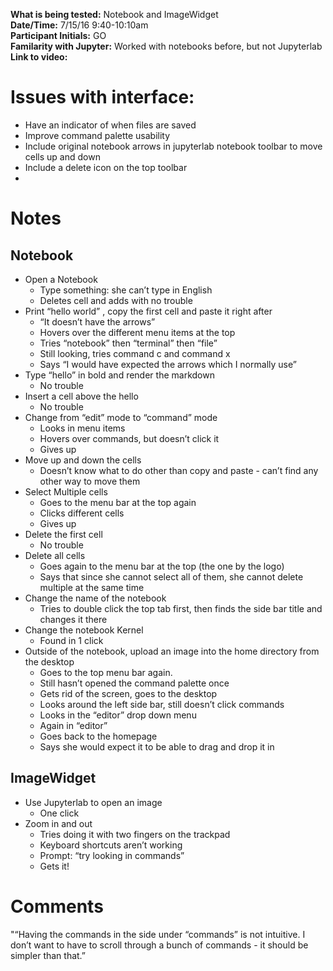 **What is being tested:** Notebook and ImageWidget  
**Date/Time:** 7/15/16 9:40-10:10am  
**Participant Initials:** GO  
**Familarity with Jupyter:** Worked with notebooks before, but not Jupyterlab  
**Link to video:**  

# Issues with interface:

* Have an indicator of when files are saved
* Improve command palette usability
* Include original notebook arrows in jupyterlab notebook toolbar to move cells up and down
* Include a delete icon on the top toolbar
* 
# Notes

## Notebook

* Open a Notebook
   * Type something: she can’t type in English 
   * Deletes cell and adds with no trouble
* Print “hello world” , copy the first cell and paste it right after
   * “It doesn’t have the arrows” 
   * Hovers over the different menu items at the top 
   * Tries “notebook” then “terminal” then “file” 
   * Still looking, tries command c and command x 
   * Says “I would have expected the arrows which I normally use” 
* Type “hello” in bold and render the markdown 
   * No trouble 
* Insert a cell above the hello
   * No trouble 
* Change from “edit” mode to “command” mode
   * Looks in menu items
   * Hovers over commands, but doesn’t click it 
   * Gives up 
* Move up and down the cells 
   * Doesn’t know what to do other than copy and paste - can’t find any other way to move them 
* Select Multiple cells 
   * Goes to the menu bar at the top again 
   * Clicks different cells 
   * Gives up 
* Delete the first cell
   * No trouble 
* Delete all cells 
   * Goes again to the menu bar at the top (the one by the logo) 
   * Says that since she cannot select all of them, she cannot delete multiple at the same time 
* Change the name of the notebook 
   * Tries to double click the top tab first, then finds the side bar title and changes it there 
* Change the notebook Kernel 
   * Found in 1 click 
* Outside of the notebook, upload an image into the home directory from the desktop 
   * Goes to the top menu bar again. 
   * Still hasn’t opened the command palette once 
   * Gets rid of the screen, goes to the desktop 
   * Looks around the left side bar, still doesn’t click commands
   * Looks in the “editor” drop down menu 
   * Again in “editor” 
   * Goes back to the homepage 
   * Says she would expect it to be able to drag and drop it in

## ImageWidget
* Use Jupyterlab to open an image
   * One click 
* Zoom in and out 
   * Tries doing it with two fingers on the trackpad 
    * Keyboard shortcuts aren’t working 
   * Prompt: “try looking in commands” 
   * Gets it! 

# Comments

"“Having the commands in the side under “commands” is not intuitive. I don’t want to have to scroll through a bunch of commands - it should be simpler than that.”


